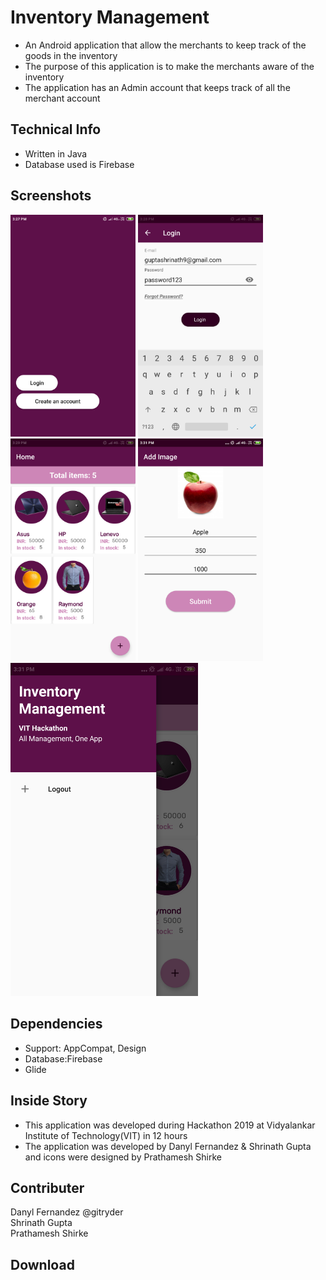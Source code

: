 <h1>Inventory Management</h1>
<ul>
<li>An Android application that allow the merchants to keep track of the goods in the inventory</li>
<li>The purpose of this application is to make the merchants aware of the inventory</li>
<li>The application has an Admin account that keeps track of all the merchant account</li>
</ul>
<h2>Technical Info</h2>
<ul>
<li>Written in Java </li>
<li>Database used is Firebase</li>
</ul>
<h2>Screenshots</h2>
<img src="https://github.com/ShrinathGupta09/Inventory-Management/blob/master/Images/Start.png" width="200" alt="Start Screen">
<img src="https://github.com/ShrinathGupta09/Inventory-Management/blob/master/Images/Login.png" width="200" alt="Login Screen">
<img src="https://github.com/ShrinathGupta09/Inventory-Management/blob/master/Images/View.png" width="200" alt="Items Screen">
<img src="https://github.com/ShrinathGupta09/Inventory-Management/blob/master/Images/Add.png" width="200" alt="Add Items Screen">
<img src="https://github.com/ShrinathGupta09/Inventory-Management/blob/master/Images/Drawer.png" width="300" alt="Drawer Screen">
<h2>Dependencies</h2>
<ul>
  <li>Support: AppCompat, Design</li>
  <li>Database:Firebase</li>
  <li>Glide</li>
</ul>
<h2>Inside Story</h2>
<ul>
<li>This application was developed during Hackathon 2019 at Vidyalankar Institute of Technology(VIT) in 12 hours</li>
<li>The application was developed by Danyl Fernandez & Shrinath Gupta and icons were designed by Prathamesh Shirke</li>
</ul>
<h2>Contributer</h2>
Danyl Fernandez @gitryder<br>
Shrinath Gupta<br>
Prathamesh Shirke<br>
<h2>Download</h2>
